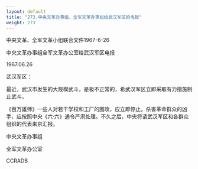 ```yaml
---
layout: default
title: "273.中央文革办事组、全军文革办事组给武汉军区的电报"
weight: 273
---
```


中央文革、全军文革小组联合文件1967-6-26

中央文革办事组全军文革办公室给武汉军区电报

1967.06.26

武汉军区：

最近，武汉市发生的大规模武斗，是极不正常的，希武汉军区立即采取有力措施制止武斗。

《百万雄师》一些人对若干学校和工厂的围攻，应立即停止。杀害革命群众的凶手，应按照中央《六·六》通令严肃处理。不久之后，中央将请武汉军区和各群众组织的代表来京汇报。

中央文革办事组

全军文革办公室

CCRADB

